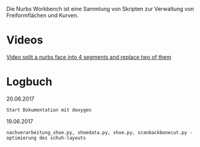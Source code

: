 Die Nurbs Workbench ist eine Sammlung von Skripten zur Verwaltung von Freiformflächen und Kurven.



Videos
======

[Video split a nurbs face into 4 segments and replace two of them](https://www.youtube.com/watch?v=bBAU5fpwwk8)


Logbuch
========

20.06.2017

	Start Dokumentation mit doxygen

19.06.2017

	nachverarbeitung_shoe.py, shoedata.py, shoe.py, scanbackbonecut.py - optimierung des schuh-layouts


